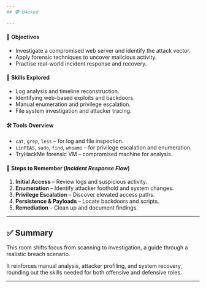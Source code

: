 ```yaml
---
## 🕵️ H4cked

---
```

#### 🧭 Objectives
- Investigate a compromised web server and identify the attack vector.
- Apply forensic techniques to uncover malicious activity.
- Practise real-world incident response and recovery.

#### 🧠 Skills Explored
- Log analysis and timeline reconstruction.
- Identifying web-based exploits and backdoors.
- Manual enumeration and privilege escalation.
- File system investigation and attacker tracing.

#### 🛠️ Tools Overview
- `cat`, `grep`, `less` – for log and file inspection.
- `LinPEAS`, `sudo`, `find`, `whoami` – for privilege escalation and enumeration.
- TryHackMe forensic VM – compromised machine for analysis.

#### 🔄 Steps to Remember (_Incident Response Flow_)
1. **Initial Access** – Review logs and suspicious activity.
2. **Enumeration** – Identify attacker foothold and system changes.
3. **Privilege Escalation** – Discover elevated access paths.
4. **Persistence & Payloads** – Locate backdoors and scripts.
5. **Remediation** – Clean up and document findings.

---
## ✅ Summary
This room shifts focus from scanning to investigation, a guide through a realistic breach scenario.

It reinforces manual analysis, attacker profiling, and system recovery, rounding out the skills needed for both offensive and defensive roles.

---
